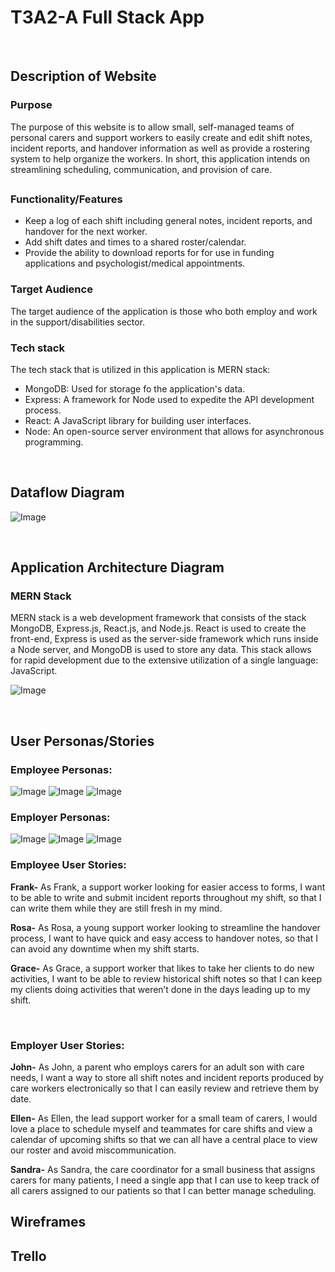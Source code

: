 # T3A2-A Full Stack App

<br>

## Description of Website
### <strong>Purpose</strong>
The purpose of this website is to allow small, self-managed teams of personal carers and support workers to easily create and edit shift notes, incident reports, and handover information as well as provide a rostering system to help organize the workers.  In short, this application intends on streamlining scheduling, communication, and provision of care.

### <strong></strong>

##
### <strong>Functionality/Features</strong>
- Keep a log of each shift including general notes, incident reports, and handover for the next worker.
- Add shift dates and times to a shared roster/calendar.
- Provide the ability to download reports for for use in funding applications and psychologist/medical appointments.

### <strong>Target Audience</strong>
The target audience of the application is those who both employ and work in the support/disabilities sector. 

### <strong>Tech stack</strong>
The tech stack that is utilized in this application is MERN stack:

- MongoDB: Used for storage fo the application's data.
- Express: A framework for Node used to expedite the API development process.
- React: A JavaScript library for building user interfaces.
- Node: An open-source server environment that allows for asynchronous programming.

<br>

## Dataflow Diagram

![Image](./docs/dataflow_diagram.png)

<br>

## Application Architecture Diagram
### MERN Stack
MERN stack is a web development framework that consists of the stack MongoDB, Express.js, React.js, and Node.js.  React is used to create the front-end, Express is used as the server-side framework which runs inside a Node server, and MongoDB is used to store any data. This stack allows for rapid development due to the extensive utilization of a single language: JavaScript. 

![Image](./docs/mern.png)

<br>

## User Personas/Stories

### <strong>Employee Personas:</strong>
![Image](./docs/Persona-Frank.png)
![Image](./docs/Persona-Grace.png)
![Image](./docs/Persona-Rosa.png)

### <strong>Employer Personas:</strong>
![Image](./docs/Persona-Sandra.png)
![Image](./docs/Persona-John.png)
![Image](./docs/Persona-Ellen.png)

### <strong>Employee User Stories:</strong>

<strong>Frank-</strong> 
As Frank, a support worker looking for easier access to forms, I want to be able to write and submit incident reports throughout my shift, so that I can write them while they are still fresh in my mind.

<strong>Rosa-</strong> 
 As Rosa, a young support worker looking to streamline the handover process, I want to have quick and easy access to handover notes, so that I can avoid any downtime when my shift starts.

<strong>Grace-</strong> 
As Grace, a support worker that likes to take her clients to do new activities, I want to be able to review historical shift notes so that I can keep my clients doing activities that weren’t done in the days leading up to my shift.

<br>

### <strong>Employer User Stories:</strong>

<strong>John-</strong> 
As John, a parent who employs carers for an adult son with care needs, I want a way to store all shift notes and incident reports produced by care workers electronically so that I can easily review and retrieve them by date.

<strong>Ellen-</strong> 
As Ellen, the lead support worker for a small team of carers, I would love a place to schedule myself and teammates for care shifts and view a calendar of upcoming shifts so that we can all have a central place to view our roster and avoid miscommunication.

<strong>Sandra-</strong> 
As Sandra, the care coordinator for a small business that assigns carers for many patients, I need a single app that I can use to keep track of all carers assigned to our patients so that I can better manage scheduling.



## Wireframes


## Trello